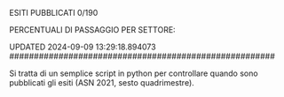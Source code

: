 ESITI PUBBLICATI 0/190 

PERCENTUALI DI PASSAGGIO PER SETTORE:

UPDATED 2024-09-09 13:29:18.894073
###################################################### 

Si tratta di un semplice script in python per controllare quando sono pubblicati gli esiti (ASN 2021, sesto quadrimestre).

